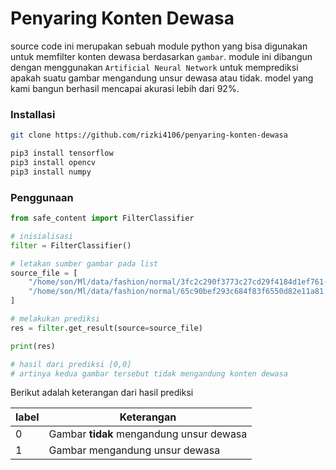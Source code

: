# Penyaring Konten Dewasa

source code ini merupakan sebuah module python yang bisa digunakan untuk memfilter konten dewasa berdasarkan `gambar`. module ini dibangun dengan menggunakan `Artificial Neural Network` untuk memprediksi apakah suatu gambar mengandung unsur dewasa atau tidak. model yang kami bangun berhasil mencapai akurasi lebih dari 92%.



### Installasi

```bash
git clone https://github.com/rizki4106/penyaring-konten-dewasa
```

```bash
pip3 install tensorflow
pip3 install opencv
pip3 install numpy
```

### Penggunaan

```python
from safe_content import FilterClassifier

# inisialisasi
filter = FilterClassifier()

# letakan sumber gambar pada list
source_file = [
    "/home/son/Ml/data/fashion/normal/3fc2c290f3773c27cd29f4184d1ef761--cute-dresses-prom-dresses.jpg",
    "/home/son/Ml/data/fashion/normal/65c90bef293c684f83f6550d82e11a81.jpg"
]

# melakukan prediksi
res = filter.get_result(source=source_file)

print(res)

# hasil dari prediksi [0,0]
# artinya kedua gambar tersebut tidak mengandung konten dewasa
```

Berikut adalah keterangan dari hasil prediksi

| label | Keterangan |
| ----- | ---------- |
| 0 | Gambar **tidak** mengandung unsur dewasa |
| 1 | Gambar mengandung unsur dewasa |

